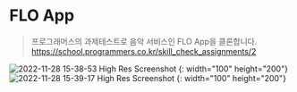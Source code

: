 # FLO App
> 프로그래머스의 과제테스트로 음악 서비스인 FLO App을 클론합니다.
https://school.programmers.co.kr/skill_check_assignments/2

![2022-11-28 15-38-53 High Res Screenshot](https://user-images.githubusercontent.com/76645463/204215310-09b6fa9a-4ad8-4828-a340-7ab67ec73b7b.png) {: width="100" height="200"}
![2022-11-28 15-39-17 High Res Screenshot](https://user-images.githubusercontent.com/76645463/204215318-434774a0-3c53-4346-9cc0-ca166dc70821.png) {: width="100" height="200"}
